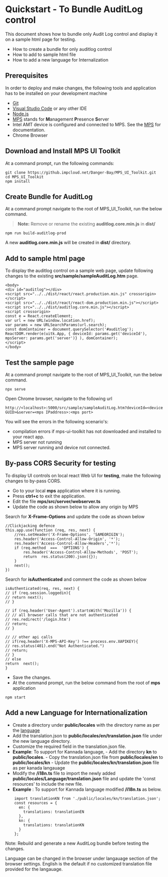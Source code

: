 # Quickstart - To Bundle AuditLog control

This document shows how to bundle only Audit Log control and display it on a sample html page for testing. 

 - How to create a bundle for only auditlog control
 - How to add to sample html file
 - How to add a new language for Internalization 

## Prerequisites

In order to deploy and make changes, the following tools and application has to be installed on your development machine
-   [Git](https://git-scm.com/)
-   [Visual Studio Code](https://code.visualstudio.com/) or any other IDE 
-   [Node.js](https://nodejs.org/)
-   [MPS](https://github.com/open-amt-cloud-toolkit/MPS) stands for **M**anagement **P**resence **S**erver
-	Intel AMT device is configured and connected to MPS. See the [MPS](https://github.com/open-amt-cloud-toolkit/MPS) for documentation.
-   Chrome Browser

## Download and Install MPS UI Toolkit

At a command prompt, run the following commands:
```
git clone https://github.impcloud.net/Danger-Bay/MPS_UI_Toolkit.git
cd MPS_UI_Toolkit
npm install
```
## Create Bundle for AuditLog
At a command prompt navigate to the root of MPS_UI_Toolkit, run the below command.
> **Note:** Remove or rename the existing **auditlog.core.min.js**  in **dist/**
```
npm run build-auditlog-prod
```
A new **auditlog.core.min.js** will be created in **dist/** directory.

## Add to sample html page

To display the auditlog control on a sample web page, update following changes to the existing **src/sample/sampleAuditLog.htm** page.

```
<body>
<div id="auditlog"></div>
<script src="../../dist/react/react.production.min.js" crossorigin></script>
<script src="../../dist/react/react-dom.production.min.js"></script>
<script src="../../dist/auditlog.core.min.js"></script>
<script crossorigin>
const e = React.createElement;
var url = new URL(window.location.href);
var params = new URLSearchParams(url.search);
const domContainer = document.querySelector('#auditlog');
ReactDOM.render(e(uitk.App, { deviceId: params.get('deviceId'), mpsServer: params.get('server')} ), domContainer);
</script>
</body>
```
## Test the sample page
At a command prompt navigate to the root of MPS_UI_Toolkit, run the below command.
```
npx serve
```
Open Chrome browser, navigate to the following url
```
http://<localhost>:5000/src/sample/sampleAuditLog.htm?deviceId=<device GUID>&server=<mps IPaddress>:<mps port>
```
You will see the errors in the following scenario's: 
 - compilation errors if  mps-ui-toolkit has not downloaded and installed to your react app.
 - MPS server not running
 - MPS server running and device not connected.

## By-pass CORS Security for testing

To display UI controls on local react Web UI for **testing**, make the following changes to by-pass CORS.

- Go to your local **mps** application where it is running.
- Press **ctrl+c** to exit the application. 
- Edit the file **mps/src/server/webserver.ts** 
- Update the code as shown below to allow any origin by MPS 

Search for **X-Frame-Options** and update the code as shown below
```
//Clickjacking defence
this.app.use(function (req, res, next) {
	//res.setHeader('X-Frame-Options', 'SAMEORIGIN');
	res.header('Access-Control-Allow-Origin', '*');
	res.header('Access-Control-Allow-Headers','*');
	if (req.method  ===  'OPTIONS') {
		res.header('Access-Control-Allow-Methods', 'POST');
		return  res.status(200).json({});
	}	
	next();
})
```
Search for **isAuthenticated** and comment the code as shown below
```
isAuthenticated(req, res, next) {
// if (req.session.loggedin){
// return next();
// }

// if (req.header('User-Agent').startsWith('Mozilla')) {
// // all browser calls that are not authenticated
// res.redirect('/login.htm')
// return;
// }

// // other api calls
// if(req.header('X-MPS-API-Key') !== process.env.XAPIKEY){
// res.status(401).end("Not Authenticated.")
// return;
// }
// else
return  next();
}
```
- Save the changes.
- At the command prompt, run the below command from the root of **mps** application 
```
npm start
```
## Add a new Language for Internationalization

 - Create a directory under **public/locales** with the directory name as per the [language](https://developers.google.com/admin-sdk/directory/v1/languages) 
 - Add the translation.json to **public/locales/en/translation.json** file under the new language directory. 
 - Customize the required field in the translation.json file. 
 - **Example**: To support for Kannada language, 
		 - Add the directory  **kn** to **public/locales**. 
		 - Copy the translation.json file from **public/locales/en**  to **public/locales/kn** 
		 - Update the **public/locales/kn/translation.json** file as per kanada langauage 
 - Modify the **/i18n.ts** file to import the newly added **public/locales/Language/translation.json** file and
   update the 'const resources' to include the new file. 
 - **Example** : To support for Kannada language modified **/i18n.ts** as below.
```
	import translationKN from './public/locales/kn/translation.json';
	const resources = {
	  en: {
		translations: translationEN
	  },
	  kn: {
		translations: translationKN
	  }
	};
```

Note: Rebuild and generate a new AuditLog bundle before testing the changes.

Language can be changed in the browser under langauage section of the browser settings. English is the default if no customized translation file provided for the langauage.
